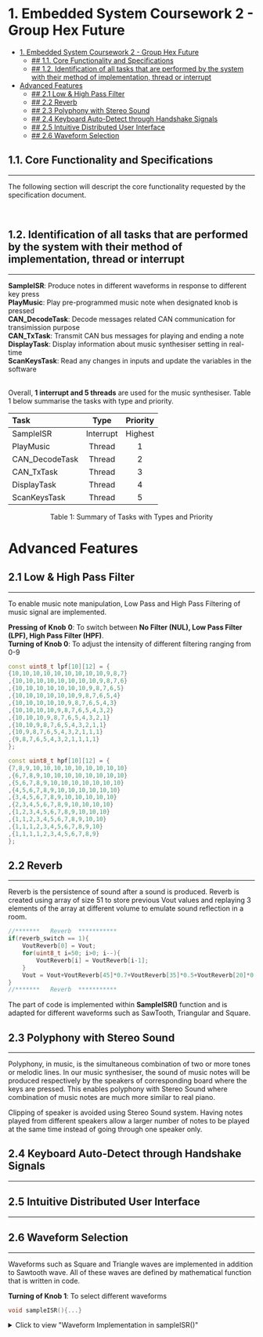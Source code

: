 # 1. Embedded System Coursework 2 - Group Hex Future


- [1. Embedded System Coursework 2 - Group Hex Future](#1-embedded-system-coursework-2---group-hex-future)
  - [## 1.1. Core Functionality and Specifications](#-11-core-functionality-and-specifications)
  - [## 1.2. Identification of all tasks that are performed by the system with   their method of implementation, thread or interrupt](#-12-identification-of-all-tasks-that-are-performed-by-the-system-with---their-method-of-implementation-thread-or-interrupt)
- [Advanced Features](#advanced-features)
  - [## 2.1 Low & High Pass Filter](#-21-low--high-pass-filter)
  - [## 2.2 Reverb](#-22-reverb)
  - [## 2.3 Polyphony with Stereo Sound](#-23-polyphony-with-stereo-sound)
  - [## 2.4 Keyboard Auto-Detect through Handshake Signals](#-24-keyboard-auto-detect-through-handshake-signals)
  - [## 2.5 Intuitive Distributed User Interface](#-25-intuitive-distributed-user-interface)
  - [## 2.6 Waveform Selection](#-26-waveform-selection)

## 1.1. Core Functionality and Specifications
--------------------------------------

The following section will descript the core functionality requested by the specification document.

<br />

## 1.2. Identification of all tasks that are performed by the system with   their method of implementation, thread or interrupt
--------------------------------------

<b>SampleISR</b>:  Produce notes in different waveforms in response to different key press
<br />
<b>PlayMusic</b>: Play pre-programmed music note when designated knob is pressed
<br />
<b>CAN_DecodeTask</b>: Decode messages related CAN communication for transimission purpose
<br />
<b>CAN_TxTask</b>: Transmit CAN bus messages for playing and ending a note
<br />
<b>DisplayTask</b>: Display information about music synthesiser setting in real-time
<br />
<b>ScanKeysTask</b>: Read any changes in inputs and update the variables in the software

<br />
Overall, <b>1 interrupt and 5 threads</b> are used for the music synthesiser. Table 1 below summarise the tasks with type and priority.

<br />
<center>

| Task           |   Type    | Priority |
| :------------- | :-------: | :------: |
| SampleISR      | Interrupt | Highest  |
| PlayMusic      |  Thread   |    1     |
| CAN_DecodeTask |  Thread   |    2     |
| CAN_TxTask     |  Thread   |    3     |
| DisplayTask    |  Thread   |    4     |
| ScanKeysTask   |  Thread   |    5     |

Table 1: Summary of Tasks with Types and Priority
</center>

# Advanced Features


## 2.1 Low & High Pass Filter
--------------------------------------
To enable music note manipulation, Low Pass and High Pass Filtering of music signal are implemented. 

**Pressing** **of** **Knob** **0**: To switch between **No Filter (NUL), Low Pass Filter (LPF), High Pass Filter (HPF)**.
<br />
**Turning of Knob 0**: To adjust the intensity of different filtering ranging from 0-9

```C++
const uint8_t lpf[10][12] = {
{10,10,10,10,10,10,10,10,10,9,8,7}
,{10,10,10,10,10,10,10,10,9,8,7,6}
,{10,10,10,10,10,10,10,9,8,7,6,5}
,{10,10,10,10,10,10,9,8,7,6,5,4}
,{10,10,10,10,10,9,8,7,6,5,4,3}
,{10,10,10,10,9,8,7,6,5,4,3,2}
,{10,10,10,9,8,7,6,5,4,3,2,1}
,{10,10,9,8,7,6,5,4,3,2,1,1}
,{10,9,8,7,6,5,4,3,2,1,1,1}
,{9,8,7,6,5,4,3,2,1,1,1,1}
};

const uint8_t hpf[10][12] = {
{7,8,9,10,10,10,10,10,10,10,10,10}
,{6,7,8,9,10,10,10,10,10,10,10,10}
,{5,6,7,8,9,10,10,10,10,10,10,10}
,{4,5,6,7,8,9,10,10,10,10,10,10}
,{3,4,5,6,7,8,9,10,10,10,10,10}
,{2,3,4,5,6,7,8,9,10,10,10,10}
,{1,2,3,4,5,6,7,8,9,10,10,10}
,{1,1,2,3,4,5,6,7,8,9,10,10}
,{1,1,1,2,3,4,5,6,7,8,9,10}
,{1,1,1,1,2,3,4,5,6,7,8,9}
};
```


## 2.2 Reverb
--------------------------------------

Reverb is the persistence of sound after a sound is produced. Reverb is created using array of size 51 to store previous Vout values and replaying 3 elements of the array at different volume to emulate sound reflection in a room.

```C++
//*******   Reverb  ***********
if(reverb_switch == 1){
    VoutReverb[0] = Vout;
    for(uint8_t i=50; i>0; i--){
        VoutReverb[i] = VoutReverb[i-1];
    }
    Vout = Vout+VoutReverb[45]*0.7+VoutReverb[35]*0.5+VoutReverb[20]*0.2;
}
//*******   Reverb  ***********
```

The part of code is implemented within **SampleISR()** function and is adapted for different waveforms such as SawTooth, Triangular and Square.


## 2.3 Polyphony with Stereo Sound
--------------------------------------
Polyphony, in music, is the simultaneous combination of two or more tones or melodic lines. In our music synthesiser, the sound of music notes will be produced respectively by the speakers of corresponding board where the keys are pressed. This enables polyphony with Stereo Sound where combination of music notes are much more similar to real piano.

Clipping of speaker is avoided using Stereo Sound system. Having notes played from different speakers allow a larger number of notes to be played at the same time instead of going through one speaker only. 

## 2.4 Keyboard Auto-Detect through Handshake Signals
--------------------------------------

## 2.5 Intuitive Distributed User Interface
--------------------------------------

## 2.6 Waveform Selection
--------------------------------------

Waveforms such as Square and Triangle waves are implemented in addition to Sawtooth wave. All of these waves are defined by mathematical function that is written in code.

**Turning of Knob 1**: To select different waveforms

```C++
void sampleISR(){...}
```
<details>
<summary>Click to view "Waveform Implementation in sampleISR()" </summary>

```C++
void sampleISR()
{
    int32_t Vout = 0;
    if(waveform_mode == 0){ //generate sawtooth wave
        if(filter_mode == 2){
            for (uint8_t i=0;i<keypressed_pointer;i++){
                phaseAcc[i] += (currentStepSize[i]*195225/10)*hpf[var0][keypressed[i]];
            }
        }else if(filter_mode == 1){
            for (uint8_t i=0;i<keypressed_pointer;i++){
                phaseAcc[i] += (currentStepSize[i]*195225/10)*lpf[var0][keypressed[i]];
            }
        }
        else{
            for (uint8_t i=0;i<keypressed_pointer;i++){
                phaseAcc[i] += (currentStepSize[i]*195225);
            }
        }
        
        for (uint8_t i=0;i<keypressed_pointer;i++){
            Vout += (phaseAcc[i] >> 24);
        }
        Vout = Vout >> (8 - int(volume) / 2);  

        //*******   Reverb  ***********
        if(reverb_switch == 1){
            VoutReverb[0] = Vout;
            for(uint8_t i=50; i>0; i--){
                VoutReverb[i] = VoutReverb[i-1];
            }
            Vout = Vout+VoutReverb[45]*0.7+VoutReverb[35]*0.5+VoutReverb[20]*0.2;
        }
        //*******   Reverb  ***********
        analogWrite(OUTR_PIN, Vout + 128);

    }else if(waveform_mode == 1){ //generate triangular wave

        if (filter_mode == 2){
            for (uint8_t i = 0; i < keypressed_pointer; i++){
                phaseAcc[i] += (currentStepSize[i] * 195225 / 10) * hpf[var0][keypressed[i]];
            }
        }
        else if (filter_mode == 1){
            for (uint8_t i = 0; i < keypressed_pointer; i++){
                phaseAcc[i] += (currentStepSize[i] * 195225 / 10) * lpf[var0][keypressed[i]];
            }
        }
        else{
            for (uint8_t i = 0; i < keypressed_pointer; i++){
                phaseAcc[i] += (currentStepSize[i] * 195225);
            }
        }
        for (uint8_t i = 0; i < keypressed_pointer; i++){
            Vout += (phaseAcc[i] >> 24);
        }

        if (Vout < 0){
            Vout = 128 + (Vout >> (8 - int(volume) / 2)) *4;
        }
        else{
            Vout = 127 - (Vout >> (8 - int(volume) / 2)) *4;
        }

        //*******   Reverb  ***********
        if(reverb_switch == 1){
            VoutReverb[0] = Vout;
            for(uint8_t i=50; i>0; i--){
                VoutReverb[i] = VoutReverb[i-1];
            }
            Vout = Vout+VoutReverb[45]*0.7+VoutReverb[35]*0.5+VoutReverb[20]*0.2;
        }
        //*******   Reverb  ***********
        analogWrite(OUTR_PIN, Vout);

    }else if(waveform_mode == 2){ //generate square wave
        if (filter_mode == 2){
            for (uint8_t i = 0; i < keypressed_pointer; i++){
                phaseAcc[i] += (currentStepSize[i] * 195225 / 10) * hpf[var0][keypressed[i]];
            }
        }
        else if (filter_mode == 1){
            for (uint8_t i = 0; i < keypressed_pointer; i++){
                phaseAcc[i] += (currentStepSize[i] * 195225 / 10) * lpf[var0][keypressed[i]];
            }
        }
        else{
            for (uint8_t i = 0; i < keypressed_pointer; i++){
                phaseAcc[i] += (currentStepSize[i] * 195225);
            }
        }
        int32_t Vout_intermediate = 0;
        for (uint8_t i = 0; i < keypressed_pointer; i++){
            Vout_intermediate += (phaseAcc[i] >> 24);
        }
        Vout_intermediate = Vout_intermediate >> (8 - int(volume) / 2);
        if (Vout_intermediate > 0){
            Vout = INT32_MAX >> 24;
            Vout = Vout >> (8 - int(volume) / 2);
        }
        else{
            Vout = INT32_MIN >> 24;
            Vout = Vout >> (8 - int(volume) / 2);
        }

        //*******   Reverb  ***********
        if(reverb_switch == 1){
            VoutReverb[0] = Vout;
            for(uint8_t i=50; i>0; i--){
                VoutReverb[i] = VoutReverb[i-1];
            }
            Vout = Vout+VoutReverb[45]*0.7+VoutReverb[35]*0.5+VoutReverb[20]*0.2;
        }
        //*******   Reverb  ***********
        analogWrite(OUTR_PIN, Vout + 128);
    }

}
```
</details>


